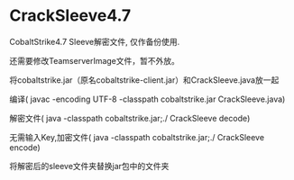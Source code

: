 # CrackSleeve4.7

CobaltStrike4.7 Sleeve解密文件, 仅作备份使用.

还需要修改TeamserverImage文件，暂不外放。

将cobaltstrike.jar（原名cobaltstrike-client.jar）和CrackSleeve.java放一起

编译( javac -encoding UTF-8 -classpath cobaltstrike.jar CrackSleeve.java)

解密文件( java -classpath cobaltstrike.jar;./ CrackSleeve decode)

无需输入Key,加密文件( java -classpath cobaltstrike.jar;./ CrackSleeve encode)

将解密后的sleeve文件夹替换jar包中的文件夹
